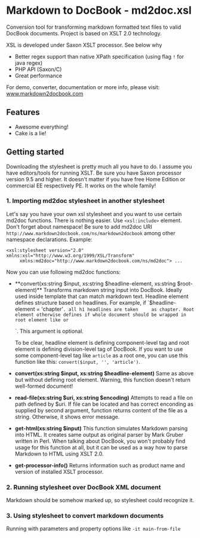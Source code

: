 Markdown to DocBook - md2doc.xsl
================================

Conversion tool for transforming markdown formatted text files to valid DocBook documents. Project is based on XSLT 2.0 technology.

XSL is developed under Saxon XSLT processor. See below why
 
   * Better regex support than native XPath specification (using flag `!` for java regex)
   * PHP API (Saxon/C)
   * Great performance

For demo, converter, documentation or more info, please visit:
www.markdown2docbook.com


Features
--------

   * Awesome everything!
   * Cake is a lie!

Getting started
---------------

Downloading the stylesheet is pretty much all you have to do. I assume you have editors/tools for running XSLT. 
Be sure you have Saxon processor version 9.5 and higher. It doesn't matter if you have free Home Edition or commercial EE respectively PE. It works on the whole family! 

### 1. Importing md2doc stylesheet in another stylesheet ###
      
  Let's say you have your own xsl stylesheet and you want to use certain md2doc functions.
  There is nothing easier. Use `<xsl:include>` element. Don't forget about namespace! Be sure to add md2doc URI                `http://www.markdown2docbook.com/ns/markdown2docbook` among other namespace declarations. Example:

    <xsl:stylesheet version="2.0" xmlns:xsl="http://www.w3.org/1999/XSL/Transform"
         xmlns:md2doc="http://www.markdown2docbook.com/ns/md2doc"> ...

  Now you can use following md2doc functions:
     
  * **convert(xs:string $input, xs:string $headline-element, xs:string $root-element)**
    Transforms markdown string input into DocBook. Ideally used inside template that can match markdown text. Headline           element defines structure based on headlines. For example, if `$headline-element = 'chapter'`. all h1 headlines are taken     as chapter. Root element otherwise defines if whole document should be wrapped in root element like `<book>` or              `<article>`. This argument is optional.

    To be clear, headline element is defining component-level tag and root element is defining division-level tag of             DocBook. If you want to use some component-level tag like `article` as a root one, you can use this function like this:      `convert($input, '', 'article')`.

  * **convert(xs:string $input, xs:string $headline-element)**
    Same as above but without defining root element. Warning, this function doesn't return well-formed document!

  * **read-file(xs:string $uri, xs:string $encoding)**
    Attempts to read a file on path defined by $uri. If file can be located and has correct enconding as supplied by second      argument, function returns content of the file as a string. Otherwise, it shows error message.

  * **get-html(xs:string $input)**
    This function simulates Markdown parsing into HTML. It creates same output as original parser by Mark Gruber written in      Perl. When talking about DocBook, you won't probably find usage for this function at all, but it can be used as a way how     to parse Markdown to HTML using XSLT 2.0.
    
  * **get-processor-info()**
    Returns information such as product name and version of installed XSLT processor.
        
### 2. Running stylesheet over DocBook XML document ###

  Markdown should be somehow marked up, so stylesheet could recognize it.
   
### 3. Using stylesheet to convert markdown documents ###

  Running with parameters and property options like `-it main-from-file`

